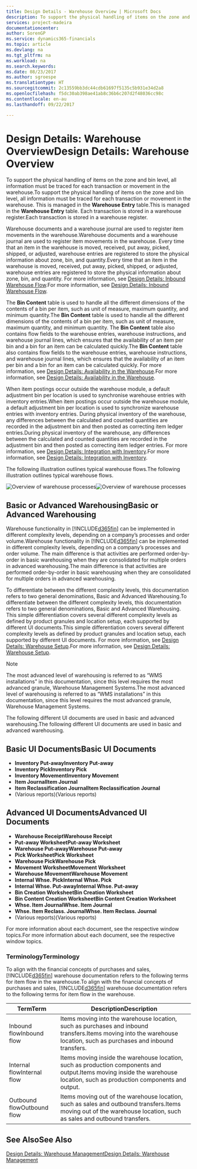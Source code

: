 ```yaml
---
title: Design Details - Warehouse Overview | Microsoft Docs
description: To support the physical handling of items on the zone and bin level, all information must be traced for each transaction or movement in the warehouse. This is managed in the **Warehouse Entry** table. Each transaction is stored in a warehouse register.
services: project-madeira
documentationcenter: 
author: SorenGP
ms.service: dynamics365-financials
ms.topic: article
ms.devlang: na
ms.tgt_pltfrm: na
ms.workload: na
ms.search.keywords: 
ms.date: 08/23/2017
ms.author: sgroespe
ms.translationtype: HT
ms.sourcegitcommit: 2c13559bb3dc44cdb61697f5135c5b931e34d2a8
ms.openlocfilehash: f5dc30ab398ae41ab8c36b6c207d2f48036cc98c
ms.contentlocale: en-au
ms.lasthandoff: 09/22/2017

---
```

# <a name="design-details-warehouse-overview"></a><span data-ttu-id="5a953-105">Design Details: Warehouse Overview</span><span class="sxs-lookup"><span data-stu-id="5a953-105">Design Details: Warehouse Overview</span></span>
<span data-ttu-id="5a953-106">To support the physical handling of items on the zone and bin level, all information must be traced for each transaction or movement in the warehouse.</span><span class="sxs-lookup"><span data-stu-id="5a953-106">To support the physical handling of items on the zone and bin level, all information must be traced for each transaction or movement in the warehouse.</span></span> <span data-ttu-id="5a953-107">This is managed in the **Warehouse Entry** table.</span><span class="sxs-lookup"><span data-stu-id="5a953-107">This is managed in the **Warehouse Entry** table.</span></span> <span data-ttu-id="5a953-108">Each transaction is stored in a warehouse register.</span><span class="sxs-lookup"><span data-stu-id="5a953-108">Each transaction is stored in a warehouse register.</span></span>  

<span data-ttu-id="5a953-109">Warehouse documents and a warehouse journal are used to register item movements in the warehouse.</span><span class="sxs-lookup"><span data-stu-id="5a953-109">Warehouse documents and a warehouse journal are used to register item movements in the warehouse.</span></span> <span data-ttu-id="5a953-110">Every time that an item in the warehouse is moved, received, put away, picked, shipped, or adjusted, warehouse entries are registered to store the physical information about zone, bin, and quantity.</span><span class="sxs-lookup"><span data-stu-id="5a953-110">Every time that an item in the warehouse is moved, received, put away, picked, shipped, or adjusted, warehouse entries are registered to store the physical information about zone, bin, and quantity.</span></span> <span data-ttu-id="5a953-111">For more information, see [Design Details: Inbound Warehouse Flow](design-details-outbound-warehouse-flow.md).</span><span class="sxs-lookup"><span data-stu-id="5a953-111">For more information, see [Design Details: Inbound Warehouse Flow](design-details-outbound-warehouse-flow.md).</span></span>  

<span data-ttu-id="5a953-112">The **Bin Content** table is used to handle all the different dimensions of the contents of a bin per item, such as unit of measure, maximum quantity, and minimum quantity.</span><span class="sxs-lookup"><span data-stu-id="5a953-112">The **Bin Content** table is used to handle all the different dimensions of the contents of a bin per item, such as unit of measure, maximum quantity, and minimum quantity.</span></span> <span data-ttu-id="5a953-113">The **Bin Content** table also contains flow fields to the warehouse entries, warehouse instructions, and warehouse journal lines, which ensures that the availability of an item per bin and a bin for an item can be calculated quickly.</span><span class="sxs-lookup"><span data-stu-id="5a953-113">The **Bin Content** table also contains flow fields to the warehouse entries, warehouse instructions, and warehouse journal lines, which ensures that the availability of an item per bin and a bin for an item can be calculated quickly.</span></span> <span data-ttu-id="5a953-114">For more information, see [Design Details: Availability in the Warehouse](design-details-availability-in-the-warehouse.md).</span><span class="sxs-lookup"><span data-stu-id="5a953-114">For more information, see [Design Details: Availability in the Warehouse](design-details-availability-in-the-warehouse.md).</span></span>  

<span data-ttu-id="5a953-115">When item postings occur outside the warehouse module, a default adjustment bin per location is used to synchronise warehouse entries with inventory entries.</span><span class="sxs-lookup"><span data-stu-id="5a953-115">When item postings occur outside the warehouse module, a default adjustment bin per location is used to synchronize warehouse entries with inventory entries.</span></span> <span data-ttu-id="5a953-116">During physical inventory of the warehouse, any differences between the calculated and counted quantities are recorded in the adjustment bin and then posted as correcting item ledger entries.</span><span class="sxs-lookup"><span data-stu-id="5a953-116">During physical inventory of the warehouse, any differences between the calculated and counted quantities are recorded in the adjustment bin and then posted as correcting item ledger entries.</span></span> <span data-ttu-id="5a953-117">For more information, see [Design Details: Integration with Inventory](design-details-integration-with-inventory.md).</span><span class="sxs-lookup"><span data-stu-id="5a953-117">For more information, see [Design Details: Integration with Inventory](design-details-integration-with-inventory.md).</span></span>  

<span data-ttu-id="5a953-118">The following illustration outlines typical warehouse flows.</span><span class="sxs-lookup"><span data-stu-id="5a953-118">The following illustration outlines typical warehouse flows.</span></span>  

<span data-ttu-id="5a953-119">![Overview of warehouse processes](media/design_details_warehouse_management_overview.png "design_details_warehouse_management_overview")</span><span class="sxs-lookup"><span data-stu-id="5a953-119">![Overview of warehouse processes](media/design_details_warehouse_management_overview.png "design_details_warehouse_management_overview")</span></span>  

## <a name="basic-or-advanced-warehousing"></a><span data-ttu-id="5a953-120">Basic or Advanced Warehousing</span><span class="sxs-lookup"><span data-stu-id="5a953-120">Basic or Advanced Warehousing</span></span>  
<span data-ttu-id="5a953-121">Warehouse functionality in [!INCLUDE[d365fin](includes/d365fin_md.md)] can be implemented in different complexity levels, depending on a company’s processes and order volume.</span><span class="sxs-lookup"><span data-stu-id="5a953-121">Warehouse functionality in [!INCLUDE[d365fin](includes/d365fin_md.md)] can be implemented in different complexity levels, depending on a company’s processes and order volume.</span></span> <span data-ttu-id="5a953-122">The main difference is that activities are performed order-by-order in basic warehousing when they are consolidated for multiple orders in advanced warehousing.</span><span class="sxs-lookup"><span data-stu-id="5a953-122">The main difference is that activities are performed order-by-order in basic warehousing when they are consolidated for multiple orders in advanced warehousing.</span></span>  

 <span data-ttu-id="5a953-123">To differentiate between the different complexity levels, this documentation refers to two general denominations, Basic and Advanced Warehousing.</span><span class="sxs-lookup"><span data-stu-id="5a953-123">To differentiate between the different complexity levels, this documentation refers to two general denominations, Basic and Advanced Warehousing.</span></span> <span data-ttu-id="5a953-124">This simple differentiation covers several different complexity levels as defined by product granules and location setup, each supported by different UI documents.</span><span class="sxs-lookup"><span data-stu-id="5a953-124">This simple differentiation covers several different complexity levels as defined by product granules and location setup, each supported by different UI documents.</span></span> <span data-ttu-id="5a953-125">For more information, see [Design Details: Warehouse Setup](design-details-warehouse-setup.md).</span><span class="sxs-lookup"><span data-stu-id="5a953-125">For more information, see [Design Details: Warehouse Setup](design-details-warehouse-setup.md).</span></span>  

> [!NOTE]  
>  <span data-ttu-id="5a953-126">The most advanced level of warehousing is referred to as “WMS installations” in this documentation, since this level requires the most advanced granule, Warehouse Management Systems.</span><span class="sxs-lookup"><span data-stu-id="5a953-126">The most advanced level of warehousing is referred to as “WMS installations” in this documentation, since this level requires the most advanced granule, Warehouse Management Systems.</span></span>  

 <span data-ttu-id="5a953-127">The following different UI documents are used in basic and advanced warehousing.</span><span class="sxs-lookup"><span data-stu-id="5a953-127">The following different UI documents are used in basic and advanced warehousing.</span></span>  

## <a name="basic-ui-documents"></a><span data-ttu-id="5a953-128">Basic UI Documents</span><span class="sxs-lookup"><span data-stu-id="5a953-128">Basic UI Documents</span></span>  

-   <span data-ttu-id="5a953-129">**Inventory Put-away**</span><span class="sxs-lookup"><span data-stu-id="5a953-129">**Inventory Put-away**</span></span>  
-   <span data-ttu-id="5a953-130">**Inventory Pick**</span><span class="sxs-lookup"><span data-stu-id="5a953-130">**Inventory Pick**</span></span>  
-   <span data-ttu-id="5a953-131">**Inventory Movement**</span><span class="sxs-lookup"><span data-stu-id="5a953-131">**Inventory Movement**</span></span>  
-   <span data-ttu-id="5a953-132">**Item Journal**</span><span class="sxs-lookup"><span data-stu-id="5a953-132">**Item Journal**</span></span>  
-   <span data-ttu-id="5a953-133">**Item Reclassification Journal**</span><span class="sxs-lookup"><span data-stu-id="5a953-133">**Item Reclassification Journal**</span></span>  
-   <span data-ttu-id="5a953-134">(Various reports)</span><span class="sxs-lookup"><span data-stu-id="5a953-134">(Various reports)</span></span>  

## <a name="advanced-ui-documents"></a><span data-ttu-id="5a953-135">Advanced UI Documents</span><span class="sxs-lookup"><span data-stu-id="5a953-135">Advanced UI Documents</span></span>  

-   <span data-ttu-id="5a953-136">**Warehouse Receipt**</span><span class="sxs-lookup"><span data-stu-id="5a953-136">**Warehouse Receipt**</span></span>  
-   <span data-ttu-id="5a953-137">**Put-away Worksheet**</span><span class="sxs-lookup"><span data-stu-id="5a953-137">**Put-away Worksheet**</span></span>  
-   <span data-ttu-id="5a953-138">**Warehouse Put-away**</span><span class="sxs-lookup"><span data-stu-id="5a953-138">**Warehouse Put-away**</span></span>  
-   <span data-ttu-id="5a953-139">**Pick Worksheet**</span><span class="sxs-lookup"><span data-stu-id="5a953-139">**Pick Worksheet**</span></span>  
-   <span data-ttu-id="5a953-140">**Warehouse Pick**</span><span class="sxs-lookup"><span data-stu-id="5a953-140">**Warehouse Pick**</span></span>  
-   <span data-ttu-id="5a953-141">**Movement Worksheet**</span><span class="sxs-lookup"><span data-stu-id="5a953-141">**Movement Worksheet**</span></span>  
-   <span data-ttu-id="5a953-142">**Warehouse Movement**</span><span class="sxs-lookup"><span data-stu-id="5a953-142">**Warehouse Movement**</span></span>  
-   <span data-ttu-id="5a953-143">**Internal Whse. Pick**</span><span class="sxs-lookup"><span data-stu-id="5a953-143">**Internal Whse. Pick**</span></span>  
-   <span data-ttu-id="5a953-144">**Internal Whse. Put-away**</span><span class="sxs-lookup"><span data-stu-id="5a953-144">**Internal Whse. Put-away**</span></span>  
-   <span data-ttu-id="5a953-145">**Bin Creation Worksheet**</span><span class="sxs-lookup"><span data-stu-id="5a953-145">**Bin Creation Worksheet**</span></span>  
-   <span data-ttu-id="5a953-146">**Bin Content Creation Worksheet**</span><span class="sxs-lookup"><span data-stu-id="5a953-146">**Bin Content Creation Worksheet**</span></span>  
-   <span data-ttu-id="5a953-147">**Whse. Item Journal**</span><span class="sxs-lookup"><span data-stu-id="5a953-147">**Whse. Item Journal**</span></span>  
-   <span data-ttu-id="5a953-148">**Whse. Item Reclass. Journal**</span><span class="sxs-lookup"><span data-stu-id="5a953-148">**Whse. Item Reclass. Journal**</span></span>  
-   <span data-ttu-id="5a953-149">(Various reports)</span><span class="sxs-lookup"><span data-stu-id="5a953-149">(Various reports)</span></span>  

<span data-ttu-id="5a953-150">For more information about each document, see the respective window topics.</span><span class="sxs-lookup"><span data-stu-id="5a953-150">For more information about each document, see the respective window topics.</span></span>  

### <a name="terminology"></a><span data-ttu-id="5a953-151">Terminology</span><span class="sxs-lookup"><span data-stu-id="5a953-151">Terminology</span></span>  
<span data-ttu-id="5a953-152">To align with the financial concepts of purchases and sales, [!INCLUDE[d365fin](includes/d365fin_md.md)] warehouse documentation refers to the following terms for item flow in the warehouse.</span><span class="sxs-lookup"><span data-stu-id="5a953-152">To align with the financial concepts of purchases and sales, [!INCLUDE[d365fin](includes/d365fin_md.md)] warehouse documentation refers to the following terms for item flow in the warehouse.</span></span>  

|<span data-ttu-id="5a953-153">Term</span><span class="sxs-lookup"><span data-stu-id="5a953-153">Term</span></span>|<span data-ttu-id="5a953-154">Description</span><span class="sxs-lookup"><span data-stu-id="5a953-154">Description</span></span>|  
|----------|---------------------------------------|  
|<span data-ttu-id="5a953-155">Inbound flow</span><span class="sxs-lookup"><span data-stu-id="5a953-155">Inbound flow</span></span>|<span data-ttu-id="5a953-156">Items moving into the warehouse location, such as purchases and inbound transfers.</span><span class="sxs-lookup"><span data-stu-id="5a953-156">Items moving into the warehouse location, such as purchases and inbound transfers.</span></span>|  
|<span data-ttu-id="5a953-157">Internal flow</span><span class="sxs-lookup"><span data-stu-id="5a953-157">Internal flow</span></span>|<span data-ttu-id="5a953-158">Items moving inside the warehouse location, such as production components and output.</span><span class="sxs-lookup"><span data-stu-id="5a953-158">Items moving inside the warehouse location, such as production components and output.</span></span>|  
|<span data-ttu-id="5a953-159">Outbound flow</span><span class="sxs-lookup"><span data-stu-id="5a953-159">Outbound flow</span></span>|<span data-ttu-id="5a953-160">Items moving out of the warehouse location, such as sales and outbound transfers.</span><span class="sxs-lookup"><span data-stu-id="5a953-160">Items moving out of the warehouse location, such as sales and outbound transfers.</span></span>|  

## <a name="see-also"></a><span data-ttu-id="5a953-161">See Also</span><span class="sxs-lookup"><span data-stu-id="5a953-161">See Also</span></span>  
 [<span data-ttu-id="5a953-162">Design Details: Warehouse Management</span><span class="sxs-lookup"><span data-stu-id="5a953-162">Design Details: Warehouse Management</span></span>](design-details-warehouse-management.md)

